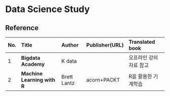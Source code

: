 # Data Science Study

## Reference

| No. | Title | Author | Publisher(URL) | Translated book 
| :--- | :--- |:--- | :--- | :---
| 1 | **Bigdata Academy** | K data |  | 오프라인 강의자료 참고  
| 2 | **Machine Learning with R** | Brett Lantz | acorn+PACKT | R을 활용한 기계학습 |
